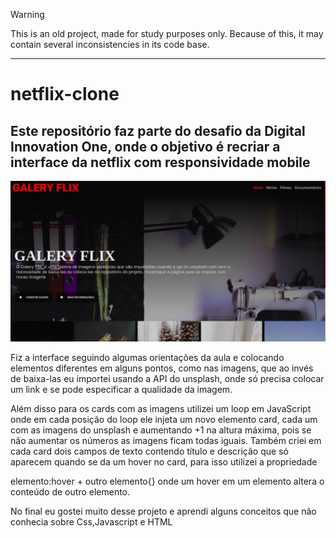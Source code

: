 > [!WARNING]  
> This is an old project, made for study purposes only. Because of this, it may contain several inconsistencies in its code base.

---

# netflix-clone
## Este repositório faz parte do desafio da Digital Innovation One, onde o objetivo é recriar a interface da netflix com responsividade mobile

![imagem](https://github.com/4ly-a/Galery-flix/blob/main/src/img/image.png)


Fiz a interface seguindo algumas orientações da aula e colocando elementos diferentes em alguns pontos, como nas imagens, que ao invés de baixa-las eu importei usando a API do unsplash, onde só precisa colocar um link e se pode especificar a qualidade da imagem.

Além disso para os cards com as imagens utilizei um loop em JavaScript onde em cada posição do loop ele injeta um novo elemento card, cada um com as imagens do unsplash e aumentando +1 na altura máxima, pois se não aumentar os números as imagens ficam todas iguais. Também criei em cada card dois campos de texto contendo título e descrição que só aparecem quando se da um hover no card, para isso utilizei a propriedade 

elemento:hover + outro elemento{} onde um hover em um elemento altera o conteúdo de outro elemento.

No final eu gostei muito desse projeto e aprendi alguns conceitos que não conhecia sobre Css,Javascript e HTML
